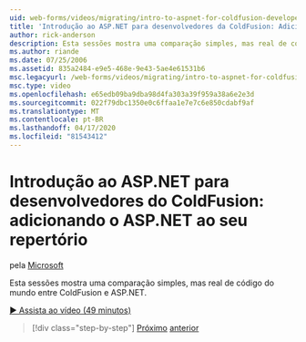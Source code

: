 ```yaml
---
uid: web-forms/videos/migrating/intro-to-aspnet-for-coldfusion-developers-adding-aspnet-to-your-repertoire
title: 'Introdução ao ASP.NET para desenvolvedores da ColdFusion: Adicionando ASP.NET ao seu repertório | Microsoft Docs'
author: rick-anderson
description: Esta sessões mostra uma comparação simples, mas real de código do mundo entre ColdFusion e ASP.NET.
ms.author: riande
ms.date: 07/25/2006
ms.assetid: 835a2484-e9e5-468e-9e43-5ae4e61531b6
msc.legacyurl: /web-forms/videos/migrating/intro-to-aspnet-for-coldfusion-developers-adding-aspnet-to-your-repertoire
msc.type: video
ms.openlocfilehash: e65edb09ba9dba98d4fa303a39f959a38a6e2e3d
ms.sourcegitcommit: 022f79dbc1350e0c6ffaa1e7e7c6e850cdabf9af
ms.translationtype: MT
ms.contentlocale: pt-BR
ms.lasthandoff: 04/17/2020
ms.locfileid: "81543412"
---
```

# <a name="intro-to-aspnet-for-coldfusion-developers-adding-aspnet-to-your-repertoire"></a>Introdução ao ASP.NET para desenvolvedores do ColdFusion: adicionando o ASP.NET ao seu repertório

pela [Microsoft](https://github.com/microsoft)

Esta sessões mostra uma comparação simples, mas real de código do mundo entre ColdFusion e ASP.NET.

[&#9654; Assista ao vídeo (49 minutos)](https://channel9.msdn.com/Blogs/ASP-NET-Site-Videos/intro-to-aspnet-for-coldfusion-developers-adding-aspnet-to-your-repertoire)

> [!div class="step-by-step"]
> [Próximo](intro-to-aspnet-for-jsp-developers-building-applications.md)
> [anterior](introduction-to-aspnet-for-coldfusion-developers-building-an-aspnet-application.md)
